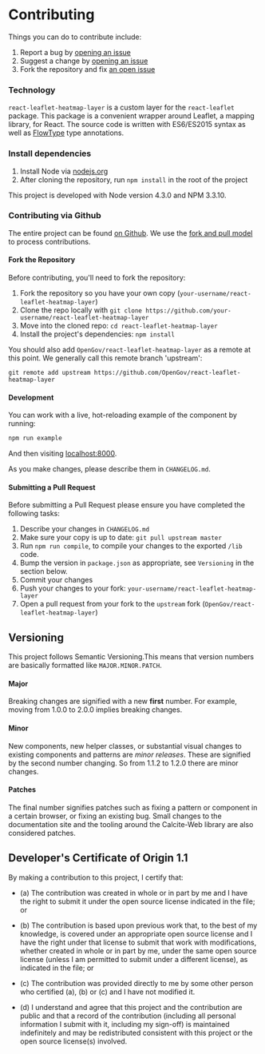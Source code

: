 # Contributing

Things you can do to contribute include:

1. Report a bug by [opening an issue](https://github.com/OpenGov/react-leaflet-heatmap-layer/issues/new)
2. Suggest a change by [opening an issue](https://www.github.com/OpenGov/react-leaflet-heatmap-layer/issues/new)
3. Fork the repository and fix [an open issue](https://github.com/OpenGov/react-leaflet-heatmap-layer/issues)

### Technology

`react-leaflet-heatmap-layer` is a custom layer for the `react-leaflet` package. This package is a convenient wrapper around Leaflet, a mapping library, for React. The source code is written with ES6/ES2015 syntax as well as [FlowType](http://flowtype.org) type annotations.

### Install dependencies

1. Install Node via [nodejs.org](http://nodejs.org)
2. After cloning the repository, run `npm install` in the root of the project

This project is developed with Node version 4.3.0 and NPM 3.3.10.

### Contributing via Github

The entire project can be found [on Github](https://github.com/OpenGov/react-leaflet-heatmap-layer). We use the [fork and pull model](https://help.github.com/articles/using-pull-requests/) to process contributions.

#### Fork the Repository

Before contributing, you'll need to fork the repository:

1. Fork the repository so you have your own copy (`your-username/react-leaflet-heatmap-layer`)
2. Clone the repo locally with `git clone https://github.com/your-username/react-leaflet-heatmap-layer`
3. Move into the cloned repo: `cd react-leaflet-heatmap-layer`
4. Install the project's dependencies: `npm install`

You should also add `OpenGov/react-leaflet-heatmap-layer` as a remote at this point. We generally call this remote branch 'upstream':

```
git remote add upstream https://github.com/OpenGov/react-leaflet-heatmap-layer
```

#### Development

You can work with a live, hot-reloading example of the component by running:

```bash
npm run example
```

And then visiting [localhost:8000](http://localhost:8000).

As you make changes, please describe them in `CHANGELOG.md`.

#### Submitting a Pull Request

Before submitting a Pull Request please ensure you have completed the following tasks:

1. Describe your changes in `CHANGELOG.md`
2. Make sure your copy is up to date: `git pull upstream master`
3. Run `npm run compile`, to compile your changes to the exported `/lib` code.
4. Bump the version in `package.json` as appropriate, see `Versioning` in the section below.
4. Commit your changes
5. Push your changes to your fork: `your-username/react-leaflet-heatmap-layer`
6. Open a pull request from your fork to the `upstream` fork (`OpenGov/react-leaflet-heatmap-layer`)

## Versioning

This project follows Semantic Versioning.This means that version numbers are basically formatted like `MAJOR.MINOR.PATCH`.

#### Major

Breaking changes are signified with a new **first** number. For example, moving from 1.0.0 to 2.0.0 implies breaking changes.

#### Minor

New components, new helper classes, or substantial visual changes to existing components and patterns are *minor releases*. These are signified by the second number changing. So from 1.1.2 to 1.2.0 there are minor changes.

#### Patches

The final number signifies patches such as fixing a pattern or component in a certain browser, or fixing an existing bug. Small changes to the documentation site and the tooling around the Calcite-Web library are also considered patches.

## Developer's Certificate of Origin 1.1

By making a contribution to this project, I certify that:

* (a) The contribution was created in whole or in part by me and I
  have the right to submit it under the open source license
  indicated in the file; or

* (b) The contribution is based upon previous work that, to the best
  of my knowledge, is covered under an appropriate open source
  license and I have the right under that license to submit that
  work with modifications, whether created in whole or in part
  by me, under the same open source license (unless I am
  permitted to submit under a different license), as indicated
  in the file; or

* (c) The contribution was provided directly to me by some other
  person who certified (a), (b) or (c) and I have not modified
  it.

* (d) I understand and agree that this project and the contribution
  are public and that a record of the contribution (including all
  personal information I submit with it, including my sign-off) is
  maintained indefinitely and may be redistributed consistent with
  this project or the open source license(s) involved.
